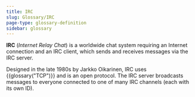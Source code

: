 ```yaml
---
title: IRC
slug: Glossary/IRC
page-type: glossary-definition
sidebar: glossary
---
```


**IRC** (_Internet Relay Chat_) is a worldwide chat system requiring an Internet connection and an IRC client, which sends and receives messages via the IRC server.

Designed in the late 1980s by Jarkko Oikarinen, IRC uses {{glossary("TCP")}} and is an open protocol. The IRC server broadcasts messages to everyone connected to one of many IRC channels (each with its own ID).
